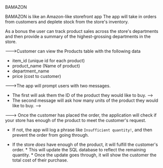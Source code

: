 BAMAZON

BAMAZON is like an Amazon-like storefront app
The app will take in orders from customers and deplete stock from the store's inventory. 

As a bonus the user can track product sales across the store's departments and then provide a summary of the highest-grossing departments in the store.





<!--Customer View --!>

--->Customer can view the Products table with the following data

   * item_id (unique id for each product)
   * product_name (Name of product)
   * department_name
   * price (cost to customer)
  
   
--->The app will prompt users with two messages.   
   
   * The first will ask them the ID of the product they would like to buy. -->
   * The second message will ask how many units of the product they would like to buy. -->

---> Once the customer has placed the order, the application will check if your store has enough of the product to meet the      customer's request.

   * If not, the app will log a phrase like `Insufficient quantity!`, and then prevent the order from going through.

   * If the store _does_ have enough of the product, it will fulfill the customer's order.
          * This will update the SQL database to reflect the remaining quantity.
          * Once the update goes through, it will show the customer the total cost of their purchase.





  







  




